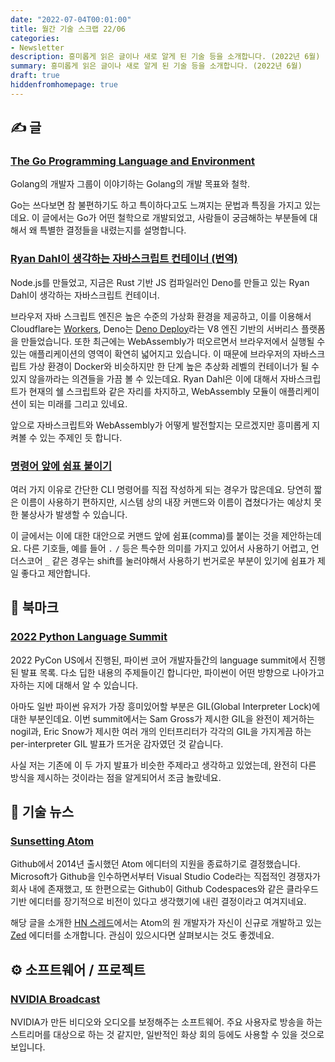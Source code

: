 ```yaml
---
date: "2022-07-04T00:01:00"
title: 월간 기술 스크랩 22/06
categories:
- Newsletter
description: 흥미롭게 읽은 글이나 새로 알게 된 기술 등을 소개합니다. (2022년 6월)
summary: 흥미롭게 읽은 글이나 새로 알게 된 기술 등을 소개합니다. (2022년 6월)
draft: true
hiddenfromhomepage: true
---
```


## ✍️ 글

### [The Go Programming Language and Environment](https://m-cacm.acm.org/magazines/2022/5/260357-the-go-programming-language-and-environment/fulltext)

Golang의 개발자 그룹이 이야기하는 Golang의 개발 목표와 철학.

Go는 쓰다보면 참 불편하기도 하고 특이하다고도 느껴지는 문법과 특징을 가지고 있는데요.
이 글에서는 Go가 어떤 철학으로 개발되었고,
사람들이 궁금해하는 부분들에 대해서 왜 특별한 결정들을 내렸는지를 설명합니다.

### [Ryan Dahl이 생각하는 자바스크립트 컨테이너 (번역)](https://medium.com/@yujso66/%EB%B2%88%EC%97%AD-%EC%9E%90%EB%B0%94%EC%8A%A4%ED%81%AC%EB%A6%BD%ED%8A%B8-%EC%BB%A8%ED%85%8C%EC%9D%B4%EB%84%88-edb81226dc6)

Node.js를 만들었고, 지금은 Rust 기반 JS 컴파일러인 Deno를 만들고 있는 Ryan Dahl이 생각하는 자바스크립트 컨테이너.

브라우저 자바 스크립트 엔진은 높은 수준의 가상화 환경을 제공하고,
이를 이용해서 Cloudflare는 [Workers](https://workers.cloudflare.com/),
Deno는 [Deno Deploy](https://deno.com/deploy)라는
V8 엔진 기반의 서버리스 플랫폼을 만들었습니다.
또한 최근에는 WebAssembly가 떠오르면서 브라우저에서 실행될 수 있는 애플리케이션의 영역이 확연히 넓어지고 있습니다.
이 때문에 브라우저의 자바스크립트 가상 환경이 Docker와 비슷하지만 한 단계 높은 추상화 레벨의 컨테이너가 될 수 있지 않을까라는 의견들을
가끔 볼 수 있는데요.
Ryan Dahl은 이에 대해서 자바스크립트가 현재의 쉘 스크립트와 같은 자리를 차지하고, WebAssembly 모듈이 애플리케이션이 되는
미래를 그리고 있네요.

앞으로 자바스크립트와 WebAssembly가 어떻게 발전할지는 모르겠지만 흥미롭게 지켜볼 수 있는 주제인 듯 합니다.

### [명령어 앞에 쉼표 붙이기](https://rhodesmill.org/brandon/2009/commands-with-comma/)

여러 가지 이유로 간단한 CLI 명령어를 직접 작성하게 되는 경우가 많은데요.
당연히 짧은 이름이 사용하기 편하지만, 시스템 상의 내장 커맨드와 이름이 겹쳤다가는
예상치 못한 불상사가 발생할 수 있습니다.

이 글에서는 이에 대한 대안으로 커맨드 앞에 쉼표(comma)를 붙이는 것을 제안하는데요.
다른 기호들, 예를 들어 `.` `/` 등은 특수한 의미를 가지고 있어서 사용하기 어렵고,
언더스코어 `_` 같은 경우는 shift를 눌러야해서 사용하기 번거로운 부분이 있기에
쉼표가 제일 좋다고 제안합니다.

## 📌 북마크

### [2022 Python Language Summit](https://pyfound.blogspot.com/2022/05/the-2022-python-language-summit_01678898482.html)

2022 PyCon US에서 진행된, 파이썬 코어 개발자들간의 language summit에서 진행된 발표 목록.
다소 딥한 내용의 주제들이긴 합니다만, 파이썬이 어떤 방향으로 나아가고자하는 지에 대해서 알 수 있습니다.

아마도 일반 파이썬 유저가 가장 흥미있어할 부분은 GIL(Global Interpreter Lock)에 대한 부분인데요.
이번 summit에서는 Sam Gross가 제시한 GIL을 완전이 제거하는 nogil과,
Eric Snow가 제시한 여러 개의 인터프리터가 각각의 GIL을 가지게끔 하는 per-interpreter GIL
발표가 뜨거운 감자였던 것 같습니다.

사실 저는 기존에 이 두 가지 발표가 비슷한 주제라고 생각하고 있었는데, 완전히 다른 방식을 제시하는 것이라는 점을 알게되어서 조금 놀랐네요.

## 📰 기술 뉴스

### [Sunsetting Atom](https://github.blog/2022-06-08-sunsetting-atom/)

Github에서 2014년 출시했던 Atom 에디터의 지원을 종료하기로 결정했습니다.
Microsoft가 Github을 인수하면서부터 Visual Studio Code라는 직접적인 경쟁자가 회사 내에 존재했고,
또 한편으로는 Github이 Github Codespaces와 같은 클라우드 기반 에디터를 장기적으로 비전이 있다고 생각했기에
내린 결정이라고 여겨지네요.

해당 글을 소개한 [HN 스레드](https://news.ycombinator.com/item?id=31668426)에서는 Atom의 원 개발자가
자신이 신규로 개발하고 있는 [Zed](https://zed.dev/) 에디터를 소개합니다. 관심이 있으시다면 살펴보시는 것도 좋겠네요.

## ⚙️ 소프트웨어 / 프로젝트

### [NVIDIA Broadcast](https://www.nvidia.com/ko-kr/geforce/broadcasting/broadcast-app/)

NVIDIA가 만든 비디오와 오디오를 보정해주는 소프트웨어.
주요 사용자로 방송을 하는 스트리머를 대상으로 하는 것 같지만, 일반적인 화상 회의 등에도 사용할 수 있을 것으로 보입니다.

<!-- ## 📙 책 / 강의 / 영상 -->
